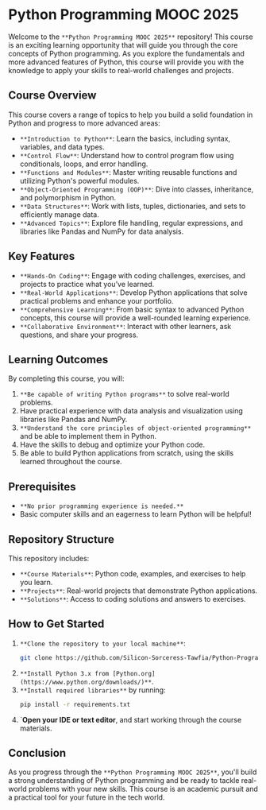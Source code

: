 

# Python Programming MOOC 2025

Welcome to the `**Python Programming MOOC 2025**` repository! This course is an exciting learning opportunity that will guide you through the core concepts of Python programming. As you explore the fundamentals and more advanced features of Python, this course will provide you with the knowledge to apply your skills to real-world challenges and projects.

## Course Overview

This course covers a range of topics to help you build a solid foundation in Python and progress to more advanced areas:

- `**Introduction to Python**`: Learn the basics, including syntax, variables, and data types.
- `**Control Flow**`: Understand how to control program flow using conditionals, loops, and error handling.
- `**Functions and Modules**`: Master writing reusable functions and utilizing Python's powerful modules.
- `**Object-Oriented Programming (OOP)**`: Dive into classes, inheritance, and polymorphism in Python.
- `**Data Structures**`: Work with lists, tuples, dictionaries, and sets to efficiently manage data.
- `**Advanced Topics**`: Explore file handling, regular expressions, and libraries like Pandas and NumPy for data analysis.

## Key Features

- `**Hands-On Coding**`: Engage with coding challenges, exercises, and projects to practice what you’ve learned.
- `**Real-World Applications**`: Develop Python applications that solve practical problems and enhance your portfolio.
- `**Comprehensive Learning**`: From basic syntax to advanced Python concepts, this course will provide a well-rounded learning experience.
- `**Collaborative Environment**`: Interact with other learners, ask questions, and share your progress.

## Learning Outcomes

By completing this course, you will:

1. `**Be capable of writing Python programs**` to solve real-world problems.
2. Have practical experience with data analysis and visualization using libraries like Pandas and NumPy.
3. `**Understand the core principles of object-oriented programming**` and be able to implement them in Python.
4. Have the skills to debug and optimize your Python code.
5. Be able to build Python applications from scratch, using the skills learned throughout the course.

## Prerequisites

- `**No prior programming experience is needed.**`
- Basic computer skills and an eagerness to learn Python will be helpful!

## Repository Structure

This repository includes:

- `**Course Materials**`: Python code, examples, and exercises to help you learn.
- `**Projects**`: Real-world projects that demonstrate Python applications.
- `**Solutions**`: Access to coding solutions and answers to exercises.

## How to Get Started

1. `**Clone the repository to your local machine**`:
   ```bash
   git clone https://github.com/Silicon-Sorceress-Tawfia/Python-Programming-MOOC-2025
   ```
2. `**Install Python 3.x from [Python.org](https://www.python.org/downloads/)**`.
3. `**Install required libraries**` by running:
   ```bash
   pip install -r requirements.txt
   ```
4. `**Open your IDE or text editor**, and start working through the course materials.

## Conclusion

As you progress through the `**Python Programming MOOC 2025**`, you'll build a strong understanding of Python programming and be ready to tackle real-world problems with your new skills. This course is an academic pursuit and a practical tool for your future in the tech world.

